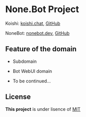 # None.Bot Project

Koishi: [koishi.chat](https://koishi.chat), [GitHub](https://github.com/koishijs)

NoneBot: [nonebot.dev](https://nonebot.dev), [GitHub](https://github.com/nonebot)

## Feature of the domain

- Subdomain

- Bot WebUI domain

- To be continued...


## License

**This project** is under lisence of [MIT](./LICENSE)
